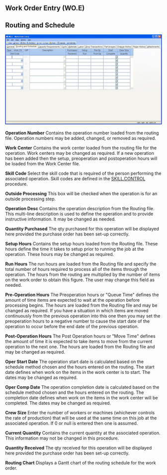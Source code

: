 ##  Work Order Entry (WO.E)

<PageHeader />

##  Routing and Schedule

![](./WO-E-2.jpg)

**Operation Number** Contains the operation number loaded from the routing
file. Operation numbers may be added, changed, or removed as required.  
  
**Work Center** Contains the work center loaded from the routing file for the
operation. Work centers may be changed as required. If a new operation has
been added then the setup, preoperation and postoperation hours will be loaded
from the Work Center file.  
  
**Skill Code** Select the skill code that is required of the person performing the associated operation. Skill codes are defined in the [ SKILL.CONTROL ](SKILL-CONTROL.htm) procedure.   
  
**Outside Processing** This box will be checked when the operation is for an
outside processing step.  
  
**Operation Desc** Contains the operation description from the Routing file.
This multi-line description is used to define the operation and to provide
instructive information. It may be changed as needed.  
  
**Quantity Purchased** The qty purchased for this operation will be displayed
here provided the purchase order has been set-up correctly.  
  
**Setup Hours** Contains the setup hours loaded from the Routing file. These
hours define the time it takes to setup prior to running the job at the
operation. These hours may be changed as required.  
  
**Run Hours** The run hours are loaded from the Routing file and specify the
total number of hours required to process all of the items through the
operation. The hours from the routing are multiplied by the number of items on
the work order to obtain this figure. The user may change this field as
needed.  
  
**Pre-Operation Hours** The Preoperation hours or "Queue Time" defines the
amount of time items are expected to wait at the operation before processing
begins. The hours are loaded from the Routing file and may be changed as
required. If you have a situation in which items are moved continuously from
the previous operation into this one then you may set the preoperation hours
to a negative number to cause the start date of the operation to occur before
the end date of the previous operation.  
  
**Post-Operation Hours** The Post Operation hours or "Move Time" defines the
amount of time it is expected to take items to move from the current operation
to the next one. The hours are loaded from the Routing file and may be changed
as required.  
  
**Oper Start Date** The operation start date is calculated based on the
schedule method chosen and the hours entered on the routing. The start date
defines when work on the items in the work center is to start. The dates may
be changed as required.  
  
**Oper Comp Date** The operation completion date is calculated based on the
schedule method chosen and the hours entered on the routing. The completion
date defines when work on the items in the work center will be completed. The
dates may be changed as required.  
  
**Crew Size** Enter the number of workers or machines (whichever controls the
rate of production) that will be used at the same time on this job at the
associated operation. If 0 or null is entered then one is assumed.  
  
**Current Quantity** Contains the current quantity at the associated
operation. This information may not be changed in this procedure.  
  
**Quantity Received** The qty received for this operation will be displayed
here provided the purchase order has been set-up correctly.  
  
**Routing Chart** Displays a Gantt chart of the routing schedule for the work
order.  
  
  
<badge text= "Version 8.10.57" vertical="middle" />

<PageFooter />